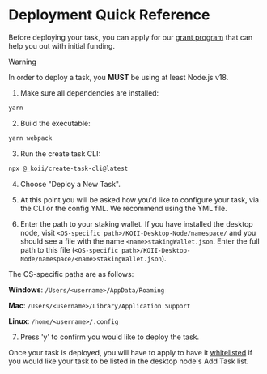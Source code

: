 # Deployment Quick Reference

Before deploying your task, you can apply for our [grant program](https://www.koii.network/founders) that can help you out with initial funding.

> [!WARNING]
>
> In order to deploy a task, you **MUST** be using at least Node.js v18.

1. Make sure all dependencies are installed:

```sh
yarn
```

2. Build the executable:

```sh
yarn webpack
```

3. Run the create task CLI:

```sh
npx @_koii/create-task-cli@latest
```

4. Choose "Deploy a New Task".

5. At this point you will be asked how you'd like to configure your task, via the CLI or the config YML. We recommend using the YML file.

6. Enter the path to your staking wallet. If you have installed the desktop node, visit `<OS-specific path>/KOII-Desktop-Node/namespace/` and you should see a file with the name `<name>stakingWallet.json`. Enter the full path to this file (`<OS-specific path>/KOII-Desktop-Node/namespace/<name>stakingWallet.json`).

The OS-specific paths are as follows:

**Windows**: `/Users/<username>/AppData/Roaming`

**Mac**: `/Users/<username>/Library/Application Support`

**Linux**: `/home/<username>/.config`

7. Press 'y' to confirm you would like to deploy the task.

Once your task is deployed, you will have to apply to have it [whitelisted](https://docs.koii.network/develop/write-a-koii-task/task-development-guide/task-development-flow/whitelist-task) if you would like your task to be listed in the desktop node's Add Task list.
